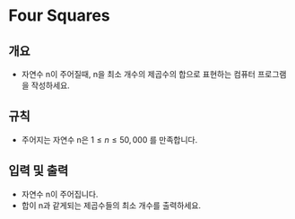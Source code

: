 Four Squares
===
## 개요
+ 자연수 n이 주어질때, n을 최소 개수의 제곱수의 합으로 표현하는 컴퓨터 프로그램을 작성하세요.
## 규칙
+ 주어지는 자연수 n은 $1 \le n \le 50,000$ 를 만족합니다.
## 입력 및 출력
+ 자연수 n이 주어집니다.
+ 합이 n과 같게되는 제곱수들의 최소 개수를 출력하세요.
